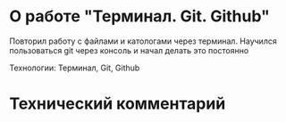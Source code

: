 # О работе "Терминал. Git. Github"

Повторил работу с файлами и катологами через терминал. Научился пользоваться git через консоль и начал делать это постоянно

Технологии: Терминал, Git, Github

# Технический комментарий
